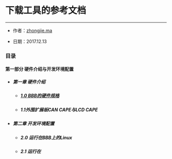 # 下载工具的参考文档

---

* 作者：[zhongjie.ma](https://github.com/GoodnightV)

* 日期：2017.12.13

### 目录

#### 第一部分 硬件介绍与开发环境配置

* ##### 第一章 硬件介绍

  * ##### [1.0 BBB的硬件规格](/BBB_Hardware.md)
  * ##### 1.1外围扩展板CAN CAPE与LCD CAPE
* ##### 第二章 开发环境配置

  * ##### 2.0 运行在BBB上的Linux
  * ##### 2.1 运行在

## 



